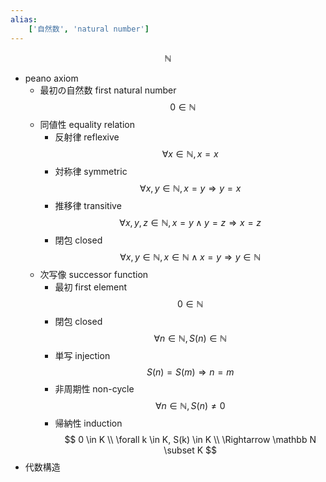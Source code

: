 ```yaml
---
alias:
    ['自然数', 'natural number']
---
```

$$
\mathbb N
$$
- peano axiom
    - 最初の自然数 first natural number
        $$
        0  \in \mathbb N
        $$
    - 同値性 equality relation
        - 反射律 reflexive
            $$
            \forall x \in \mathbb N, x = x
            $$
        - 対称律 symmetric
            $$
            \forall x, y \in \mathbb N, x = y \Rightarrow y = x
            $$
        - 推移律 transitive
            $$
            \forall x, y, z \in \mathbb N, x = y \land y = z \Rightarrow x = z
            $$
        - 閉包 closed
            $$
            \forall x, y \in \mathbb N, x \in \mathbb N \land x = y \Rightarrow y \in \mathbb N
            $$
    - 次写像 successor function
        - 最初 first element
        $$
        0 \in \mathbb N
        $$
        - 閉包 closed
            $$
            \forall n \in \mathbb N, S(n) \in \mathbb N
            $$
        - 単写 injection
            $$
            S(n)=S(m) \Rightarrow n=m
            $$
        - 非周期性 non-cycle
            $$
            \forall n \in \mathbb N, S(n) \ne 0
            $$
        - 帰納性 induction
            $$
            0 \in K \\
            \forall k \in K, S(k) \in K \\
            \Rightarrow \mathbb N \subset K
            $$
- 代数構造